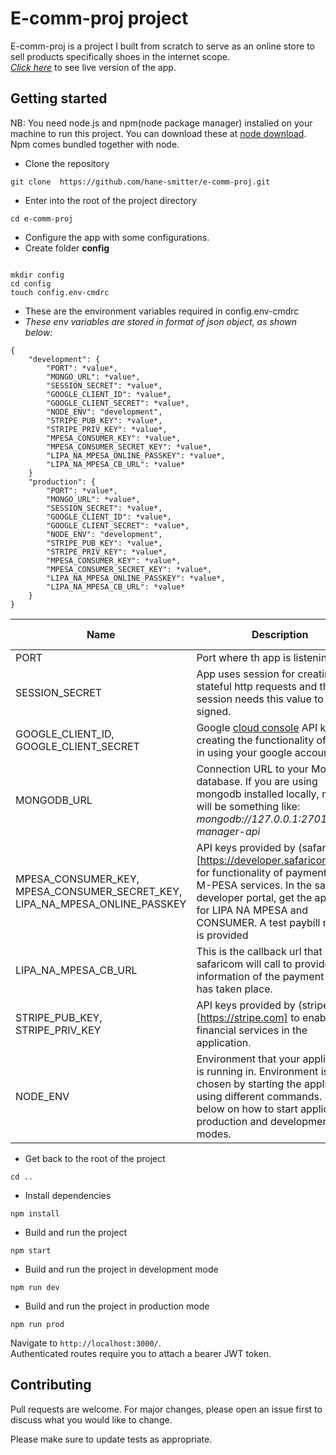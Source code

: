 # E-comm-proj project

E-comm-proj is a project I built from scratch to serve as an online store to sell products specifically shoes in the internet scope.<br>
*[Click here](https://mmusify.herokuapp.com)* to see live version of the app.<br>

## Getting started
NB: You need node.js and npm(node package manager) installed on your machine to run this project. You can download these at [node download](https://nodejs.org/en/download/). Npm comes bundled together with node.

- Clone the repository
```
git clone  https://github.com/hane-smitter/e-comm-proj.git
```

- Enter into the root of the project directory
```
cd e-comm-proj
```
- Configure the app with some configurations.
- Create folder **config**
```

mkdir config
cd config
touch config.env-cmdrc
```
- These are the environment variables required in config.env-cmdrc
- *These env variables are stored in format of json object, as shown below:*

```
{
    "development": {
        "PORT": *value*,
        "MONGO_URL": *value*,
        "SESSION_SECRET": *value*,
        "GOOGLE_CLIENT_ID": *value*,
        "GOOGLE_CLIENT_SECRET": *value*,
        "NODE_ENV": "development",
        "STRIPE_PUB_KEY": *value*,
        "STRIPE_PRIV_KEY": *value*,
        "MPESA_CONSUMER_KEY": *value*,
        "MPESA_CONSUMER_SECRET_KEY": *value*,
        "LIPA_NA_MPESA_ONLINE_PASSKEY": *value*,
        "LIPA_NA_MPESA_CB_URL": *value*
    }
    "production": {
        "PORT": *value*,
        "MONGO_URL": *value*,
        "SESSION_SECRET": *value*,
        "GOOGLE_CLIENT_ID": *value*,
        "GOOGLE_CLIENT_SECRET": *value*,
        "NODE_ENV": "development",
        "STRIPE_PUB_KEY": *value*,
        "STRIPE_PRIV_KEY": *value*,
        "MPESA_CONSUMER_KEY": *value*,
        "MPESA_CONSUMER_SECRET_KEY": *value*,
        "LIPA_NA_MPESA_ONLINE_PASSKEY": *value*,
        "LIPA_NA_MPESA_CB_URL": *value*
    }
}
```

| Name                          | Description                         | Default Value                                  |
| ----------------------------- | ------------------------------------ | ----------------------------------------------- |
| PORT           | Port where th app is listening           | 3000      |
| SESSION_SECRET     | App uses session for creating stateful http requests and the session needs this value to be signed. | *No Default* |
| GOOGLE_CLIENT_ID, GOOGLE_CLIENT_SECRET     | Google [cloud console](https://console.cloud.google.com) API keys for creating the functionality of signing in using your google account | *No Default* |
| MONGODB_URL     | Connection URL to your Mongodb database. If you are using mongodb installed locally, mostly will be something like: *mongodb://127.0.0.1:27017/task-manager-api* | *No Default* |
| MPESA_CONSUMER_KEY, MPESA_CONSUMER_SECRET_KEY, LIPA_NA_MPESA_ONLINE_PASSKEY     | API keys provided by (safaricom)[https://developer.safaricom.co.ke] for functionality of payment using M-PESA services. In the safaricom developer portal, get the api keys for LIPA NA MPESA and CONSUMER. A test paybill number is provided | *No Default* |
| LIPA_NA_MPESA_CB_URL     | This is the callback url that safaricom will call to provide information of the payment that has taken place. | *No Default* |
| STRIPE_PUB_KEY, STRIPE_PRIV_KEY     | API keys provided by (stripe)[https://stripe.com] to enable financial services in the application. | *No Default* |
| NODE_ENV           | Environment that your application is running in. Environment is chosen by starting the application using different commands. See below on how to start application in production and development modes.          |  *No Default*      |

- Get back to the root of the project
```
cd ..
```
- Install dependencies
```
npm install
```
- Build and run the project
```
npm start
```
- Build and run the project in development mode
```
npm run dev
```
- Build and run the project in production mode
```
npm run prod
```

Navigate to `http://localhost:3000/`.<br>
Authenticated routes require you to attach a bearer JWT token.


## Contributing
Pull requests are welcome. For major changes, please open an issue first to discuss what you would like to change.

Please make sure to update tests as appropriate.